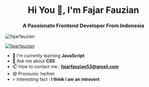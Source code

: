 <!-- ### Hi there 👋 -->

<h1 align="center">
Hi You 👋, I'm Fajar Fauzian</h1>
<h3 align="center">A Passionate Frontend Developer From Indonesia</h3>

<p align="left"> <img src="https://komarev.com/ghpvc/?username=muhamadrizkihasan&label=Profile%20views&color=0e75b6&style=flat" alt="fajarfauzian" /> </p>

<p align="left"> <a href="https://github.com/ryo-ma/github-profile-trophy"><img src="https://github-profile-trophy.vercel.app/?username=fajarfauzian" alt="fajarfauzian" /></a> </p>

- 🌱 I'm currently learning **JavaScript**
- 💬 Ask me about **CSS**
- 📫 How to contact me : **fajarfauzian53@gmail.com**
- 😄 Pronouns: he/him
- ⚡ Interesting fact : **I think I am an introvert**


